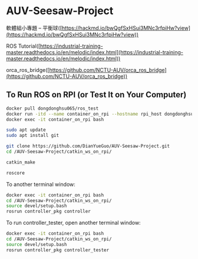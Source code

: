# AUV-Seesaw-Project

軟體組小專題 – 平衡球([https://hackmd.io/bwQgfSxHSui3MNc3rfpiHw?view](https://hackmd.io/bwQgfSxHSui3MNc3rfpiHw?view))

ROS Tutorial([https://industrial-training-master.readthedocs.io/en/melodic/index.html](https://industrial-training-master.readthedocs.io/en/melodic/index.html))

orca_ros_bridge([https://github.com/NCTU-AUV/orca_ros_bridge](https://github.com/NCTU-AUV/orca_ros_bridge))

## To Run ROS on RPI (or Test It on Your Computer)

```bash
docker pull dongdonghsu065/ros_test
docker run -itd --name container_on_rpi --hostname rpi_host dongdonghsu065/ros_test
docker exec -it container_on_rpi bash

sudo apt update
sudo apt install git

git clone https://github.com/DianYueGuo/AUV-Seesaw-Project.git
cd /AUV-Seesaw-Project/catkin_ws_on_rpi/

catkin_make

roscore
```

To another terminal window:

```bash
docker exec -it container_on_rpi bash
cd /AUV-Seesaw-Project/catkin_ws_on_rpi/
source devel/setup.bash
rosrun controller_pkg controller
```

To run controller_tester, open another terminal window:

```bash
docker exec -it container_on_rpi bash
cd /AUV-Seesaw-Project/catkin_ws_on_rpi/
source devel/setup.bash
rosrun controller_pkg controller_tester
```